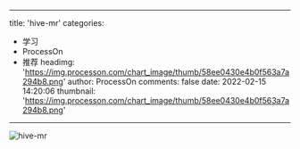 
---
title: 'hive-mr'
categories: 
 - 学习
 - ProcessOn
 - 推荐
headimg: 'https://img.processon.com/chart_image/thumb/58ee0430e4b0f563a7a294b8.png'
author: ProcessOn
comments: false
date: 2022-02-15 14:20:06
thumbnail: 'https://img.processon.com/chart_image/thumb/58ee0430e4b0f563a7a294b8.png'
---

<div>   
<img class="thumb" alt="hive-mr" src="https://img.processon.com/chart_image/thumb/58ee0430e4b0f563a7a294b8.png" referrerpolicy="no-referrer">
<p></p>  
</div>
            